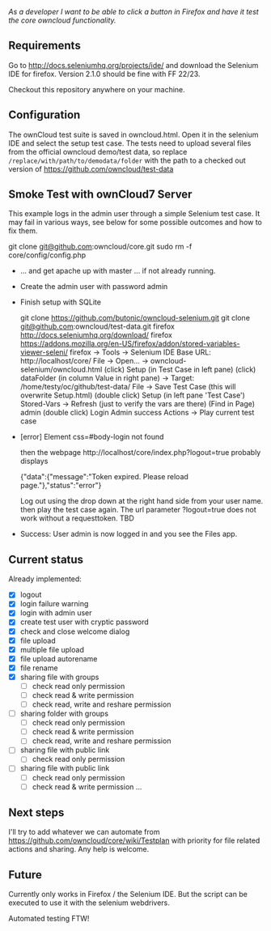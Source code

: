 *As a developer I want to be able to click a button in Firefox and have it test the core owncloud functionality.*

Requirements
------------

Go to http://docs.seleniumhq.org/projects/ide/ and download the Selenium IDE for firefox. Version 2.1.0 should be fine with FF 22/23.

Checkout this repository anywhere on your machine.

Configuration
-------------

The ownCloud test suite is saved in owncloud.html. Open it in  the selenium IDE and select the setup test case. The tests need to upload several files from the official owncloud demo/test data, so replace `/replace/with/path/to/demodata/folder` with the path to a checked out version of https://github.com/owncloud/test-data

Smoke Test with ownCloud7 Server
--------------------------------

This example logs in the admin user through a simple Selenium test case.
It may fail in various ways, see below for some possible outcomes and how to fix them.

  git clone git@github.com:owncloud/core.git
  sudo rm -f core/config/config.php

* ... and get apache up with master ... if not already running.
* Create the admin user with password admin 
* Finish setup with SQLite

  git clone https://github.com/butonic/owncloud-selenium.git
  git clone git@github.com:owncloud/test-data.git
  firefox http://docs.seleniumhq.org/download/
  firefox https://addons.mozilla.org/en-US/firefox/addon/stored-variables-viewer-seleni/
  firefox
   -> Tools -> Selenium IDE
     Base URL: http://localhost/core/
   File -> Open... -> owncloud-selenium/owncloud.html
   (click) Setup (in Test Case in left pane)
   (click) dataFolder (in column Value in right pane)
    -> Target: /home/testy/oc/github/test-data/
   File -> Save Test Case (this will overwrite Setup.html)
   (double click) Setup (in left pane 'Test Case')
   Stored-Vars -> Refresh	(just to verify the vars are there)
     (Find in Page) admin
   (double click) Login Admin success
   Actions -> Play current test case

* [error] Element css=#body-login not found

  then the webpage http://localhost/core/index.php?logout=true probably displays

   {"data":{"message":"Token expired. Please reload page."},"status":"error"}

  Log out using the drop down at the right hand side from your user name. 
  then play the test case again.
  The url parameter ?logout=true does not work without a requesttoken. TBD

* Success: User admin is now logged in and you see the Files app.



Current status
--------------

Already implemented:

- [X] logout
- [X] login failure warning
- [X] login with admin user
- [X] create test user with cryptic password
- [X] check and close welcome dialog
- [X] file upload
- [X] multiple file upload
- [X] file upload autorename
- [X] file rename
- [X] sharing file with groups
  - [ ] check read only permission
  - [ ] check read & write permission
  - [ ] check read, write and reshare permission
- [ ] sharing folder with groups
  - [ ] check read only permission
  - [ ] check read & write permission
  - [ ] check read, write and reshare permission
- [ ] sharing file with public link
  - [ ] check read only permission
- [ ] sharing file with public link
  - [ ] check read only permission
  - [ ] check read & write permission
...

Next steps
----------

I'll try to add whatever we can automate from https://github.com/owncloud/core/wiki/Testplan with priority for file related actions and sharing. Any help is welcome.

Future
------

Currently only works in Firefox / the Selenium IDE. But the script can be executed to use it with the selenium webdrivers.

Automated testing FTW!
